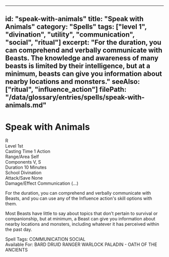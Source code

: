 
---
id: "speak-with-animals"
title: "Speak with Animals"
category: "Spells"
tags: ["level 1", "divination", "utility", "communication", "social", "ritual"]
excerpt: "For the duration, you can comprehend and verbally communicate with Beasts. The knowledge and awareness of many beasts is limited by their intelligence, but at a minimum, beasts can give you information about nearby locations and monsters."
seeAlso: ["ritual", "influence_action"]
filePath: "/data/glossary/entries/spells/speak-with-animals.md"
---
<div class="spell-card">
  <div class="spell-card-header">
    <h1 class="spell-card-title">Speak with Animals</h1>
    <div class="spell-card-symbol" title="Ritual"><span class="spell-card-symbol-inner">R</span></div>
  </div>
  <div class="spell-card-divider"></div>
  <div class="spell-card-stats-grid">
    <div class="spell-card-stat">
      <span class="spell-card-stat-label">Level</span>
      <span class="spell-card-stat-value">1st</span>
    </div>
    <div class="spell-card-stat">
      <span class="spell-card-stat-label">Casting Time</span>
      <span class="spell-card-stat-value">1 Action</span>
    </div>
    <div class="spell-card-stat">
      <span class="spell-card-stat-label">Range/Area</span>
      <span class="spell-card-stat-value">Self</span>
    </div>
    <div class="spell-card-stat">
      <span class="spell-card-stat-label">Components</span>
      <span class="spell-card-stat-value">V, S</span>
    </div>
    <div class="spell-card-stat">
      <span class="spell-card-stat-label">Duration</span>
      <span class="spell-card-stat-value">10 Minutes</span>
    </div>
    <div class="spell-card-stat">
      <span class="spell-card-stat-label">School</span>
      <span class="spell-card-stat-value">Divination</span>
    </div>
    <div class="spell-card-stat">
      <span class="spell-card-stat-label">Attack/Save</span>
      <span class="spell-card-stat-value">None</span>
    </div>
    <div class="spell-card-stat">
      <span class="spell-card-stat-label">Damage/Effect</span>
      <span class="spell-card-stat-value">Communication (...)</span>
    </div>
  </div>
  <div class="spell-card-divider"></div>
  <p class="spell-card-description">
    For the duration, you can comprehend and verbally communicate with Beasts, and you can use any of the <span data-term-id="influence_action" class="glossary-term-link-from-markdown">Influence</span> action's skill options with them.
  </p>
  <p class="spell-card-description">
    Most Beasts have little to say about topics that don’t pertain to survival or companionship, but at minimum, a Beast can give you information about nearby locations and monsters, including whatever it has perceived within the past day.
  </p>
  <div class="spell-card-tags-section">
    <span class="spell-card-tags-label">Spell Tags:</span>
    <span class="spell-card-tag">COMMUNICATION</span>
    <span class="spell-card-tag">SOCIAL</span>
  </div>
  <div class="spell-card-tags-section">
    <span class="spell-card-tags-label">Available For:</span>
    <span class="spell-card-tag">BARD</span>
    <span class="spell-card-tag">DRUID</span>
    <span class="spell-card-tag">RANGER</span>
    <span class="spell-card-tag">WARLOCK</span>
    <span class="spell-card-tag">PALADIN - OATH OF THE ANCIENTS</span>
  </div>
</div>
